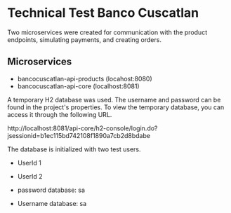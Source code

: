 
# Technical Test Banco Cuscatlan

Two microservices were created for communication with the product endpoints, simulating payments, and creating orders.




## Microservices

- bancocuscatlan-api-products (locahost:8080)
- bancocuscatlan-api-core (localhost:8081)

A temporary H2 database was used. The username and password can be found in the project's properties. To view the temporary database, you can access it through the following URL.


http://localhost:8081/api-core/h2-console/login.do?jsessionid=b1ec115bd742108f1890a7cb2d8bdabe

The database is initialized with two test users.

- UserId 1
- UserId 2

- password database: sa
 - Username database: sa

